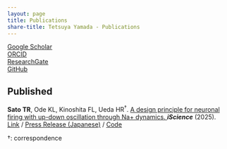 ```yaml
---
layout: page
title: Publications
share-title: Tetsuya Yamada - Publications
---
```


<ins>[Google Scholar](https://scholar.google.co.jp/citations?user=fdt5J1EAAAAJ&hl=ja&oi=ao)</ins><br>
<ins>[ORCID](https://orcid.org/0000-0002-4536-548X)</ins><br>
<ins>[ResearchGate](https://www.researchgate.net/profile/Tomohide-Sato?ev=hdr_xprf)</ins><br>
<ins>[GitHub](https://github.com/tyamadat)</ins><br>

## Published

**Sato TR<sup></sup>**, Ode KL<sup></sup>, Kinoshita FL<sup></sup>, Ueda HR<sup>&dagger;</sup>.
<ins>A design principle for neuronal firing with up-down oscillation through Na+ dynamics. </ins>
***iScience*** (2025). 
<ins>[Link](https://www.sciencedirect.com/science/article/pii/S2589004222001432)</ins> / <ins>[Press Release (Japanese)](https://www.u-tokyo.ac.jp/content/400255946.pdf)</ins> / <ins>[Code](https://github.com/TomoRS-Med/Na_paper)</ins>

&dagger;: correspondence
